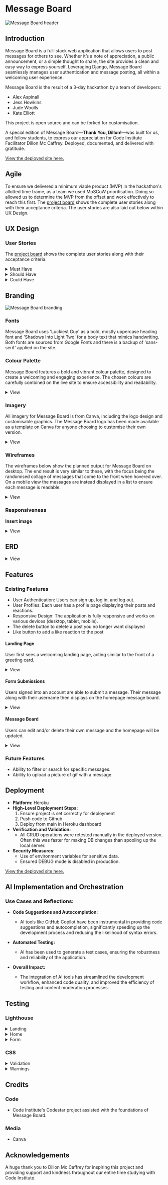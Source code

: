 # Message Board

![Message Board header](readme/images/message-board-header.png)

## Introduction
Message Board is a full-stack web application that allows users to post messages for others to see. Whether it’s a note of appreciation, a public announcement, or a simple thought to share, the site provides a clean and easy way to express yourself. Leveraging Django, Message Board seamlessly manages user authentication and message posting, all within a welcoming user experience.

Message Board is the result of a 3-day hackathon by a team of developers:

* Alex Aspinall
* Jess Howkins
* Jude Woolls
* Kate Elliott

This project is open source and can be forked for customisation.  

A special edition of Message Board—**Thank You, Dillon!**—was built for us, and fellow students, to express our appreciation for Code Institute Facilitator Dillon Mc Caffrey. Deployed, documented, and delivered with gratitude.

<a href="https://messageboard1-f1454f42f245.herokuapp.com/" target="_blank">View the deployed site here.</a>

## Agile

To ensure we delivered a minimum viable product (MVP) in the hackathon's allotted time frame, as a team we used MoSCoW prioritisation. Doing so allowed us to determine the MVP from the offset and work effectively to reach this first. The <a href="" target="_blank">project board</a> shows the complete user stories along with their acceptance criteria. The user stories are also laid out below within UX Design.

## UX Design
### User Stories

The <a href="" target="_blank">project board</a> shows the complete user stories along with their acceptance criteria.

<details><summary>Must Have</summary>

* As a user, I can submit a thank-you message so that I can express my appreciation for the facilitator
* As a user, I can see all thank-you messages displayed on the board so that I can read what others have written.
* As a user, I can use a form with validation so that I don't submit an empty or invalid message.
* As an admin, I can remove inappropriate messages so that the board stays respectful and relevant.
* As a user, I can see a visually appealing message board so that it feels engaging and pleasant to use.
* As a user, I can access the message board on different devices so that I can participate from a phone, tablet, or computer.
</details>

<details><summary>Should Have</summary>

* As a user, I can edit or delete my own messages so that I can correct mistakes or remove unwanted posts.
* As a user, I can see timestamps on messages so that I know when each message was posted.
</details>

<details><summary>Could Have</summary>

* As a user, I can filter or search for messages so that I can easily find specific posts.
* As a user, I can react or 'like' messages so that popular messages get highlighted.
* As a user I would like to be able to upload a picture or gif to express my gratitude.
* As a User I would like the webpage to automatically update so I don't miss any new messages.
</details>

## Branding

![Message Board branding](readme/images/message-board-branding-slide.png)

### Fonts

Message Board uses 'Luckiest Guy' as a bold, mostly uppercase heading font and 'Shadows Into Light Two' for a body text that mimics handwriting. Both fonts are sourced from Google Fonts and there is a backup of 'sans-serif' applied on the site.

### Colour Palette

Message Board features a bold and vibrant colour palette, designed to create a welcoming and engaging experience. The chosen colours are carefully combined on the live site to ensure accessibility and readability.

<details><summary>View</summary>

![Message Board colour palette](readme/images/message-board-colours-palette.png)
</details>

### Imagery

All imagery for Message Board is from Canva, including the logo design and customisable graphics. The Message Board logo has been made available as a <a href="https://www.canva.com/design/DAGeDvOeI_E/ZyXe0WT5poslv3GVNi5maQ/view?utm_content=DAGeDvOeI_E&utm_campaign=designshare&utm_medium=link&utm_source=publishsharelink&mode=preview">template on Canva</a> for anyone choosing to customise their own version.

<details><summary>View</summary>

![Message Board imagery](readme/images/message-board-imagery.png)
</details>

### Wireframes

The wireframes below show the planned output for Message Board on desktop. The end result is very similar to these, with the focus being the randomised collage of messages that come to the front when hovered over. On a mobile view the messages are instead displayed in a list to ensure each message is readable.

<details><summary>View</summary>

![Message Board wireframes](readme/images/landing-wireframe.png)
![Message Board wireframes](readme/images/homepage-wireframe.png)
</details>


### Responsiveness

**Insert image** 
<details><summary>View</summary>

![Message Board responsiveness](assets/images)
</details>

## ERD

<details><summary>View</summary>

![Message Board ERD](readme/images/ERD-pic.png)
</details>
    
## Features

### Existing Features

- User Authentication: Users can sign up, log in, and log out.
- User Profiles: Each user has a profile page displaying their posts and reactions.
- Responsive Design: The application is fully responsive and works on various devices (desktop, tablet, mobile).
- The delete button to delete a post you no longer want displayed
- Like button to add a like reaction to the post

#### Landing Page
User first sees a welcoming landing page, acting similar to the front of a greeting card.
<details><summary>View</summary>

![Landing page](readme/images/landing-page.png)
</details>

#### Form Submissions
Users signed into an account are able to submit a message. Their message along with their username then displays on the homepage message board. 
<details><summary>View</summary>

![Message board](readme/images/view-message.png)
</details>

#### Message Board
Users can edit and/or delete their own message and the homepage will be updated.
<details><summary>View</summary>

![Message edit](readme/images/edit-post.png)
</details>

### Future Features

* Ability to filter or search for specific messages.
* Ability to upload a picture of gif with a message.

## Deployment
- **Platform:** Heroku
- **High-Level Deployment Steps:** 
  1. Ensure project is set correctly for deployment
  2. Push code to Github
  3. Deploy from main in Heroku dashboard
- **Verification and Validation:**
  - All CRUD operations were retested manually in the deployed version. Often this was faster for making DB changes than spooling up the local server.
- **Security Measures:**
  - Use of environment variables for sensitive data.
  - Ensured DEBUG mode is disabled in production.

 <a href="https://messageboard1-f1454f42f245.herokuapp.com/" target="_blank">View the deployed site here.</a>


## AI Implementation and Orchestration
### Use Cases and Reflections:
  - **Code Suggestions and Autocompletion:**
    - AI tools like GitHub Copilot have been instrumental in providing code suggestions and autocompletion, significantly speeding up the development process and reducing the likelihood of syntax errors.
  - **Automated Testing:**
    - AI has been used to generate a test cases, ensuring the robustness and reliability of the application.

- **Overall Impact:**
  - The integration of AI tools has streamlined the development workflow, enhanced code quality, and improved the efficiency of testing and content moderation processes.

## Testing

### Lighthouse

<details><summary>Landing</summary>

![Lighthouse testing](readme/images/lighthouse-home-desktop.png)
![Lighthouse testing](readme/images/lighthouse-home-mobile.png)
</details>
<details><summary>Home</summary>

![Lighthouse testing](readme/images/lighthouse-main-desktop.png)
![Lighthouse testing](readme/images/lighthouse-main-mobile.png)
</details>
<details><summary>Form</summary>

![Lighthouse testing](readme/images/lighthouse-form-desktop.png)
![Lighthouse testing](readme/images/lighthouse-form-mobile.png)
</details>

### CSS

<details><summary>Validation</summary>

![Lighthouse testing](readme/images/css-validation.png)
</details>
<details><summary>Warnings</summary>

![Lighthouse testing](readme/images/css-warnings.png)
</details>

## Credits
### Code
* Code Institute's Codestar project assisted with the foundations of Message Board.

### Media
* Canva

## Acknowledgements
A huge thank you to Dillon Mc Caffrey for inspiring this project and providing support and kindness throughout our entire time studying with Code Institute.
